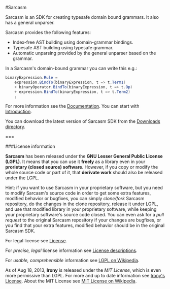 #Sarcasm

Sarcasm is an SDK for creating typesafe domain bound grammars. It also has a general unparser.

Sarcasm provides the following features:

  - Index-free AST building using domain-grammar bindings.
  - Typesafe AST building using typesafe grammar.
  - Automatic unparsing provided by the general unparser based on the grammar.

In a Sarcasm's domain-bound grammar you can write this e.g.:

```c#
binaryExpression.Rule =
    expression.BindTo(binaryExpression, t => t.Term1)
    + binaryOperator.BindTo(binaryExpression, t => t.Op)
    + expression.BindTo(binaryExpression, t => t.Term2)
    ;
```

For more information see the [Documentation](https://github.com/davidnemeti/Sarcasm/wiki). You can start with [Introduction](https://github.com/davidnemeti/Sarcasm/wiki/Introduction).

You can download the latest version of Sarcasm SDK from the [Downloads directory](Downloads).

===

###License information

**Sarcasm** has been released under the **GNU Lesser General Public License (LGPL)**. It means that you can use it **freely** as a library even in your **prorietary (closed source) software**. However, if you copy or modify the whole source code or part of it, that **derivate work** should also be released under the LGPL.

Hint: if you want to use Sarcasm in your proprietary software, but you need to modify Sarcasm's source code in order to get some extra features, modified behavior or bugfixes, you can simply *clone/fork* Sarcasm repository, do the changes in the clone repository, release it under LGPL, and use that modified library in your proprietary software, while keeping your proprietary software's source code closed. You can even ask for a *pull request* to the original Sarcasm repository if your changes are bugfixes, or you find that your extra features, modified behavior should be in the original Sarcasm SDK.

For legal license see [License](License/License.txt).

For *precise, legal* license information see [License descriptions](License).

For *usable, comprehensible* information see [LGPL on Wikipedia](http://en.wikipedia.org/wiki/GNU_Lesser_General_Public_License).

As of Aug 18, 2013, **Irony** is released under the *MIT License*, which is even more permissive than LGPL. For more and up to date information see [Irony's License](http://irony.codeplex.com/license). About the MIT License see [MIT License on Wikipedia](http://en.wikipedia.org/wiki/Mit_license).
